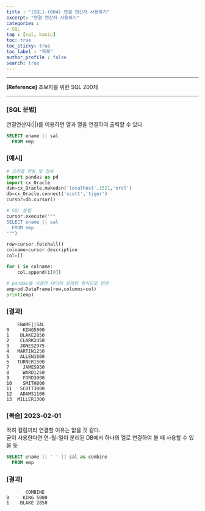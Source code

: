 ```yaml
---
title : "[SQL]-(004) 연결 연산자 사용하기"
excerpt: "연결 연산자 사용하기"
categories :
- SQL
tag : [sql, basic]
toc: true
toc_sticky: true
toc_label : "목록"
author_profile : false
search: true
---
```


---
**[Reference]** 초보자를 위한 SQL 200제

---
### [SQL 문법]
연결연산자(||)를 이용하면 열과 열을 연결하여 출력할 수 있다. 

```sql
SELECT ename || sal
  FROM emp
```
### [예시]
```python
# 오라클 연동 및 접속
import pandas as pd
import cx_Oracle
dsn=cx_Oracle.makedsn('localhost',1521,'orcl')
db=cx_Oracle.connect('scott','tiger')
cursor=db.cursor()

# SQL 문법
cursor.execute("""
SELECT ename || sal
  FROM emp
""")

row=cursor.fetchall()
colname=cursor.description
col=[]

for i in colname:
    col.append(i[0])

# pandas를 사용한 데이터 프레임 형식으로 변환
emp=pd.DataFrame(row,columns=col)
print(emp)
```
### [결과]

        ENAME||SAL
    0     KING5000
    1    BLAKE2850
    2    CLARK2450
    3    JONES2975
    4   MARTIN1250
    5    ALLEN1600
    6   TURNER1500
    7     JAMES950
    8     WARD1250
    9     FORD3000
    10    SMITH800
    11   SCOTT3000
    12   ADAMS1100
    13  MILLER1300

### [복습] 2023-02-01

딱히 컬럼끼리 연결할 이유는 없을 것 같다.   
굳이 사용한다면 연-월-일이 분리된 DB에서 하나의 열로 연결하여 볼 때 사용할 수 있을 듯

```sql
SELECT ename || ' ' || sal as combine
  FROM emp
```

### [결과]
           COMBINE
    0     KING 5000
    1    BLAKE 2850